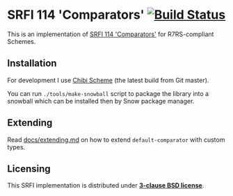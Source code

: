 # SRFI 114 'Comparators' [![Build Status](https://travis-ci.org/ilammy/srfi-114.svg?branch=master)](https://travis-ci.org/ilammy/srfi-114)

This is an implementation of [SRFI 114 'Comparators'](//srfi.schemers.org/srfi-114/srfi-114.html) for R7RS-compliant Schemes.

## Installation

For development I use [Chibi Scheme](//github.com/ashinn/chibi-scheme) (the latest build from Git master).

You can run `./tools/make-snowball` script to package the library into a snowball which can be installed
then by Snow package manager.

## Extending

Read [docs/extending.md](srfi-114/docs/extending.md) on how to extend `default-comparator` with custom types.

## Licensing

This SRFI implementation is distributed under **[3-clause BSD license](LICENSE)**.
